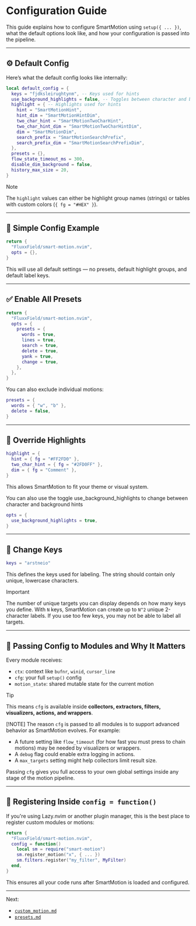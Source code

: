 # Configuration Guide

This guide explains how to configure SmartMotion using `setup({ ... })`, what the default options look like, and how your configuration is passed into the pipeline.

---

## ⚙️ Default Config

Here’s what the default config looks like internally:

```lua
local default_config = {
  keys = "fjdksleirughtynm", -- Keys used for hints
  use_background_highlights = false, -- Toggles between character and background highlights
  highlight = { -- Highlights used for hints
    hint = "SmartMotionHint",
    hint_dim = "SmartMotionHintDim",
    two_char_hint = "SmartMotionTwoCharHint",
    two_char_hint_dim = "SmartMotionTwoCharHintDim",
    dim = "SmartMotionDim",
    search_prefix = "SmartMotionSearchPrefix",
    search_prefix_dim = "SmartMotionSearchPrefixDim",
  },
  presets = {},
  flow_state_timeout_ms = 300,
  disable_dim_background = false,
  history_max_size = 20,
}
```

> [!NOTE]
> The `highlight` values can either be highlight group names (strings) or tables with custom colors (`{ fg = "#HEX" }`).

---

## 🧪 Simple Config Example

```lua
return {
  "FluxxField/smart-motion.nvim",
  opts = {},
}
```

This will use all default settings — no presets, default highlight groups, and default label keys.

---

## ✅ Enable All Presets

```lua
return {
  "FluxxField/smart-motion.nvim",
  opts = {
    presets = {
      words = true,
      lines = true,
      search = true,
      delete = true,
      yank = true,
      change = true,
    },
  },
}
```

You can also exclude individual motions:

```lua
presets = {
  words = { "w", "b" },
  delete = false,
}
```

---

## 🎨 Override Highlights

```lua
highlight = {
  hint = { fg = "#FF2FD0" },
  two_char_hint = { fg = "#2FD0FF" },
  dim = { fg = "Comment" },
}
```

This allows SmartMotion to fit your theme or visual system.

You can also use the toggle use_background_highlights to change between character and background hints

```lua
opts = {
  use_background_highlights = true,
}
```

---

## 🧷 Change Keys

```lua
keys = "arstneio"
```

This defines the keys used for labeling. The string should contain only unique, lowercase characters.

> [!IMPORTANT]
> The number of unique targets you can display depends on how many keys you define. With `N` keys, SmartMotion can create up to `N^2` unique 2-character labels. If you use too few keys, you may not be able to label all targets.

---

## 🔁 Passing Config to Modules and Why It Matters

Every module receives:

- `ctx`: context like `bufnr`, `winid`, `cursor_line`
- `cfg`: your full `setup()` config
- `motion_state`: shared mutable state for the current motion

> [!TIP]
> This means `cfg` is available inside **collectors, extractors, filters, visualizers, actions, and wrappers**.
>
> [!NOTE]
> The reason `cfg` is passed to all modules is to support advanced behavior as SmartMotion evolves. For example:
>
> - A future setting like `flow_timeout` (for how fast you must press to chain motions) may be needed by visualizers or wrappers.
> - A `debug` flag could enable extra logging in actions.
> - A `max_targets` setting might help collectors limit result size.
>
> Passing `cfg` gives you full access to your own global settings inside any stage of the motion pipeline.

---

## 🔧 Registering Inside `config = function()`

If you're using Lazy.nvim or another plugin manager, this is the best place to register custom modules or motions:

```lua
return {
  "FluxxField/smart-motion.nvim",
  config = function()
    local sm = require("smart-motion")
    sm.register_motion("x", { ... })
    sm.filters.register("my_filter", MyFilter)
  end,
}
```

This ensures all your code runs after SmartMotion is loaded and configured.

---

Next:

- [`custom_motion.md`](./custom_motion.md)
- [`presets.md`](./presets.md)
